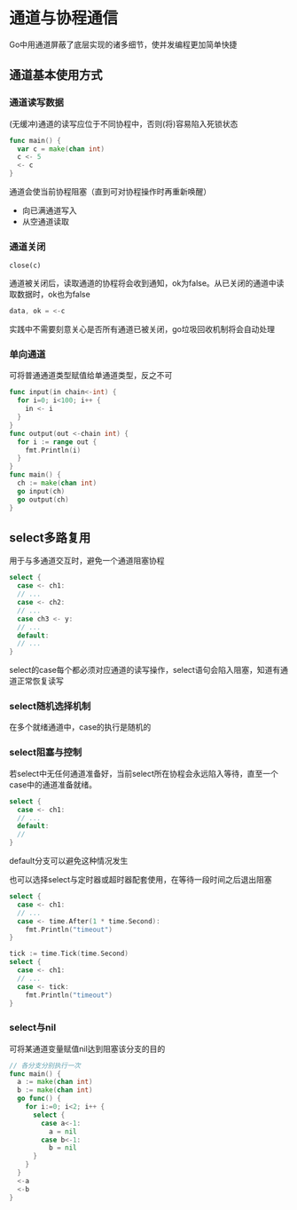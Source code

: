 # 通道与协程通信
Go中用通道屏蔽了底层实现的诸多细节，使并发编程更加简单快捷
## 通道基本使用方式
### 通道读写数据
(无缓冲)通道的读写应位于不同协程中，否则(将)容易陷入死锁状态
```go
func main() {
  var c = make(chan int)
  c <- 5
  <- c
}
```
通道会使当前协程阻塞（直到可对协程操作时再重新唤醒）
* 向已满通道写入
* 从空通道读取

### 通道关闭
```
close(c)
```
通道被关闭后，读取通道的协程将会收到通知，ok为false。从已关闭的通道中读取数据时，ok也为false
```go
data, ok = <-c
```
实践中不需要刻意关心是否所有通道已被关闭，go垃圾回收机制将会自动处理

### 单向通道
可将普通通道类型赋值给单通道类型，反之不可
```go
func input(in chain<-int) {
  for i=0; i<100; i++ {
    in <- i
  }
}
func output(out <-chain int) {
  for i := range out {
    fmt.Println(i)
  }
}
func main() {
  ch := make(chan int)
  go input(ch)
  go output(ch)
}
```

## select多路复用
用于与多通道交互时，避免一个通道阻塞协程
```go
select {
  case <- ch1:
  // ...
  case <- ch2:
  // ...
  case ch3 <- y:
  // ...
  default:
  // ...
}
```
select的case每个都必须对应通道的读写操作，select语句会陷入阻塞，知道有通道正常恢复读写

### select随机选择机制
在多个就绪通道中，case的执行是随机的

### select阻塞与控制
若select中无任何通道准备好，当前select所在协程会永远陷入等待，直至一个case中的通道准备就绪。
```go
select {
  case <- ch1:
  // ...
  default:
  // 
}
```
default分支可以避免这种情况发生

也可以选择select与定时器或超时器配套使用，在等待一段时间之后退出阻塞
```go
select {
  case <- ch1:
  // ...
  case <- time.After(1 * time.Second):
    fmt.Println("timeout")
}

tick := time.Tick(time.Second)
select {
  case <- ch1:
  // ...
  case <- tick:
    fmt.Println("timeout")
}
```
### select与nil
可将某通道变量赋值nil达到阻塞该分支的目的
```go
// 各分支分别执行一次
func main() {
  a := make(chan int)
  b := make(chan int)
  go func() {
    for i:=0; i<2; i++ {
      select {
        case a<-1:
          a = nil
        case b<-1:
          b = nil
      }
    }
  }
  <-a
  <-b
}
```